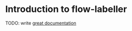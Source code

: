 # Introduction to flow-labeller

TODO: write [great documentation](http://jacobian.org/writing/what-to-write/)
